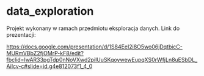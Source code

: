 # data_exploration

Projekt wykonany w ramach przedmiotu eksploracja danych.
Link do prezentacji:

https://docs.google.com/presentation/d/1S84EeI2i8O5wo06jDqtbicC-MURmVBbZ2fjOMrP-kF8/edit?fbclid=IwAR33pgTdp0nNoVXwd2pilUuSKqoywewEupqXS0rWfjLn8uESbDL_AiIcv-c#slide=id.g4e812073f1_4_0
